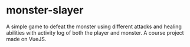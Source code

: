 # monster-slayer
A simple game to defeat the monster using different attacks and healing abilities with activity log of both the player and monster. A course project made on VueJS.
